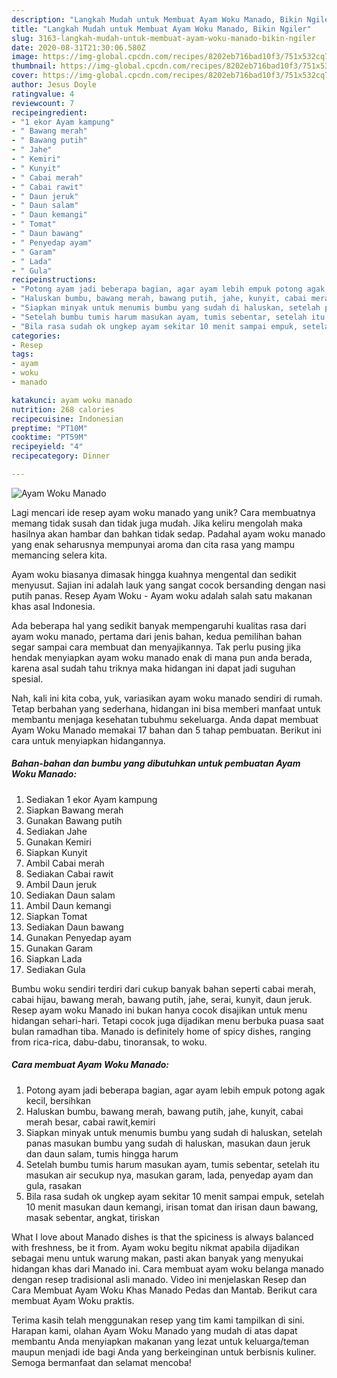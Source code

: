 ```yaml
---
description: "Langkah Mudah untuk Membuat Ayam Woku Manado, Bikin Ngiler"
title: "Langkah Mudah untuk Membuat Ayam Woku Manado, Bikin Ngiler"
slug: 3163-langkah-mudah-untuk-membuat-ayam-woku-manado-bikin-ngiler
date: 2020-08-31T21:30:06.580Z
image: https://img-global.cpcdn.com/recipes/8202eb716bad10f3/751x532cq70/ayam-woku-manado-foto-resep-utama.jpg
thumbnail: https://img-global.cpcdn.com/recipes/8202eb716bad10f3/751x532cq70/ayam-woku-manado-foto-resep-utama.jpg
cover: https://img-global.cpcdn.com/recipes/8202eb716bad10f3/751x532cq70/ayam-woku-manado-foto-resep-utama.jpg
author: Jesus Doyle
ratingvalue: 4
reviewcount: 7
recipeingredient:
- "1 ekor Ayam kampung"
- " Bawang merah"
- " Bawang putih"
- " Jahe"
- " Kemiri"
- " Kunyit"
- " Cabai merah"
- " Cabai rawit"
- " Daun jeruk"
- " Daun salam"
- " Daun kemangi"
- " Tomat"
- " Daun bawang"
- " Penyedap ayam"
- " Garam"
- " Lada"
- " Gula"
recipeinstructions:
- "Potong ayam jadi beberapa bagian, agar ayam lebih empuk potong agak kecil, bersihkan"
- "Haluskan bumbu, bawang merah, bawang putih, jahe, kunyit, cabai merah besar, cabai rawit,kemiri"
- "Siapkan minyak untuk menumis bumbu yang sudah di haluskan, setelah panas masukan bumbu yang sudah di haluskan, masukan daun jeruk dan daun salam, tumis hingga harum"
- "Setelah bumbu tumis harum masukan ayam, tumis sebentar, setelah itu masukan air secukup nya, masukan garam, lada, penyedap ayam dan gula, rasakan"
- "Bila rasa sudah ok ungkep ayam sekitar 10 menit sampai empuk, setelah 10 menit masukan daun kemangi, irisan tomat dan irisan daun bawang, masak sebentar, angkat, tiriskan"
categories:
- Resep
tags:
- ayam
- woku
- manado

katakunci: ayam woku manado 
nutrition: 268 calories
recipecuisine: Indonesian
preptime: "PT10M"
cooktime: "PT59M"
recipeyield: "4"
recipecategory: Dinner

---
```



![Ayam Woku Manado](https://img-global.cpcdn.com/recipes/8202eb716bad10f3/751x532cq70/ayam-woku-manado-foto-resep-utama.jpg)

Lagi mencari ide resep ayam woku manado yang unik? Cara membuatnya memang tidak susah dan tidak juga mudah. Jika keliru mengolah maka hasilnya akan hambar dan bahkan tidak sedap. Padahal ayam woku manado yang enak seharusnya mempunyai aroma dan cita rasa yang mampu memancing selera kita.

Ayam woku biasanya dimasak hingga kuahnya mengental dan sedikit menyusut. Sajian ini adalah lauk yang sangat cocok bersanding dengan nasi putih panas. Resep Ayam Woku - Ayam woku adalah salah satu makanan khas asal Indonesia.

Ada beberapa hal yang sedikit banyak mempengaruhi kualitas rasa dari ayam woku manado, pertama dari jenis bahan, kedua pemilihan bahan segar sampai cara membuat dan menyajikannya. Tak perlu pusing jika hendak menyiapkan ayam woku manado enak di mana pun anda berada, karena asal sudah tahu triknya maka hidangan ini dapat jadi suguhan spesial.


Nah, kali ini kita coba, yuk, variasikan ayam woku manado sendiri di rumah. Tetap berbahan yang sederhana, hidangan ini bisa memberi manfaat untuk membantu menjaga kesehatan tubuhmu sekeluarga. Anda dapat membuat Ayam Woku Manado memakai 17 bahan dan 5 tahap pembuatan. Berikut ini cara untuk menyiapkan hidangannya.

<!--inarticleads1-->

##### Bahan-bahan dan bumbu yang dibutuhkan untuk pembuatan Ayam Woku Manado:

1. Sediakan 1 ekor Ayam kampung
1. Siapkan  Bawang merah
1. Gunakan  Bawang putih
1. Sediakan  Jahe
1. Gunakan  Kemiri
1. Siapkan  Kunyit
1. Ambil  Cabai merah
1. Sediakan  Cabai rawit
1. Ambil  Daun jeruk
1. Sediakan  Daun salam
1. Ambil  Daun kemangi
1. Siapkan  Tomat
1. Sediakan  Daun bawang
1. Gunakan  Penyedap ayam
1. Gunakan  Garam
1. Siapkan  Lada
1. Sediakan  Gula


Bumbu woku sendiri terdiri dari cukup banyak bahan seperti cabai merah, cabai hijau, bawang merah, bawang putih, jahe, serai, kunyit, daun jeruk. Resep ayam woku Manado ini bukan hanya cocok disajikan untuk menu hidangan sehari-hari. Tetapi cocok juga dijadikan menu berbuka puasa saat bulan ramadhan tiba. Manado is definitely home of spicy dishes, ranging from rica-rica, dabu-dabu, tinoransak, to woku. 

<!--inarticleads2-->

##### Cara membuat Ayam Woku Manado:

1. Potong ayam jadi beberapa bagian, agar ayam lebih empuk potong agak kecil, bersihkan
1. Haluskan bumbu, bawang merah, bawang putih, jahe, kunyit, cabai merah besar, cabai rawit,kemiri
1. Siapkan minyak untuk menumis bumbu yang sudah di haluskan, setelah panas masukan bumbu yang sudah di haluskan, masukan daun jeruk dan daun salam, tumis hingga harum
1. Setelah bumbu tumis harum masukan ayam, tumis sebentar, setelah itu masukan air secukup nya, masukan garam, lada, penyedap ayam dan gula, rasakan
1. Bila rasa sudah ok ungkep ayam sekitar 10 menit sampai empuk, setelah 10 menit masukan daun kemangi, irisan tomat dan irisan daun bawang, masak sebentar, angkat, tiriskan


What I love about Manado dishes is that the spiciness is always balanced with freshness, be it from. Ayam woku begitu nikmat apabila dijadikan sebagai menu untuk warung makan, pasti akan banyak yang menyukai hidangan khas dari Manado ini. Cara membuat ayam woku belanga manado dengan resep tradisional asli manado. Video ini menjelaskan Resep dan Cara Membuat Ayam Woku Khas Manado Pedas dan Mantab. Berikut cara membuat Ayam Woku praktis. 

Terima kasih telah menggunakan resep yang tim kami tampilkan di sini. Harapan kami, olahan Ayam Woku Manado yang mudah di atas dapat membantu Anda menyiapkan makanan yang lezat untuk keluarga/teman maupun menjadi ide bagi Anda yang berkeinginan untuk berbisnis kuliner. Semoga bermanfaat dan selamat mencoba!
